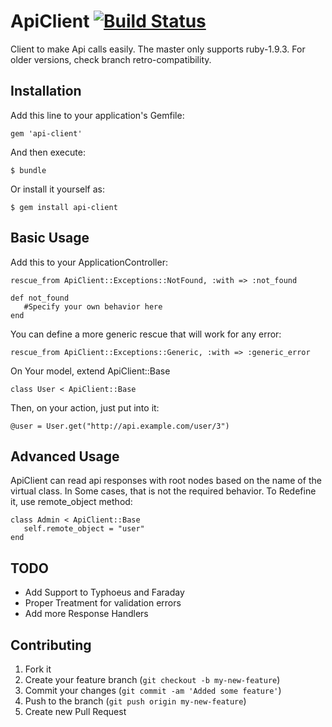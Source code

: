 # ApiClient [![Build Status](https://secure.travis-ci.org/plribeiro3000/api-client.png)](http://travis-ci.org/plribeiro3000/api-client)

Client to make Api calls easily. The master only supports ruby-1.9.3.
For older versions, check branch retro-compatibility.

## Installation

Add this line to your application's Gemfile:

    gem 'api-client'

And then execute:

    $ bundle

Or install it yourself as:

    $ gem install api-client

## Basic Usage

Add this to your ApplicationController:

    rescue_from ApiClient::Exceptions::NotFound, :with => :not_found

    def not_found
       #Specify your own behavior here
    end

You can define a more generic rescue that will work for any error:

    rescue_from ApiClient::Exceptions::Generic, :with => :generic_error

On Your model, extend ApiClient::Base

    class User < ApiClient::Base

Then, on your action, just put into it:

    @user = User.get("http://api.example.com/user/3")

## Advanced Usage

ApiClient can read api responses with root nodes based on the name of the virtual class.
In Some cases, that is not the required behavior. To Redefine it, use remote_object method:

    class Admin < ApiClient::Base
       self.remote_object = "user"
    end

## TODO
   * Add Support to Typhoeus and Faraday
   * Proper Treatment for validation errors
   * Add more Response Handlers

## Contributing

1. Fork it
2. Create your feature branch (`git checkout -b my-new-feature`)
3. Commit your changes (`git commit -am 'Added some feature'`)
4. Push to the branch (`git push origin my-new-feature`)
5. Create new Pull Request
